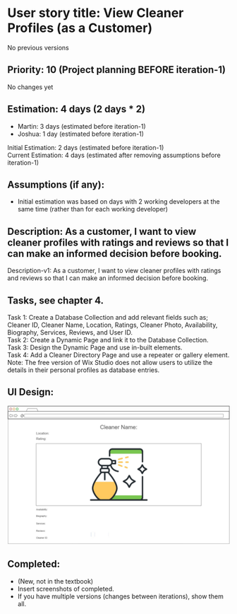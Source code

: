 # User story title: View Cleaner Profiles (as a Customer)
No previous versions

## Priority: 10 (Project planning BEFORE iteration-1)
No changes yet

## Estimation: 4 days (2 days * 2)
* Martin: 3 days (estimated before iteration-1)
* Joshua: 1 day (estimated before iteration-1)

Initial Estimation: 2 days (estimated before iteration-1)  
Current Estimation: 4 days (estimated after removing assumptions before iteration-1)

## Assumptions (if any):
* Initial estimation was based on days with 2 working developers at the same time (rather than for each working developer)

## Description: As a customer, I want to view cleaner profiles with ratings and reviews so that I can make an informed decision before booking.
Description-v1: As a customer, I want to view cleaner profiles with ratings and reviews so that I can make an informed decision before booking.

## Tasks, see chapter 4.
Task 1: Create a Database Collection and add relevant fields such as;
Cleaner ID, Cleaner Name, Location, Ratings, Cleaner Photo, Availability, Biography, Services, Reviews, and User ID.  
Task 2: Create a Dynamic Page and link it to the Database Collection.  
Task 3: Design the Dynamic Page and use in-built elements.  
Task 4: Add a Cleaner Directory Page and use a repeater or gallery element.  
Note: The free version of Wix Studio does not allow users to utilize the details in their personal profiles as database entries.

## UI Design:
![image alt](../images/mockup_cleaner_profiles.jpg)

## Completed:
* (New, not in the textbook) 
* Insert screenshots of completed. 
* If you have multiple versions (changes between iterations), show them all.